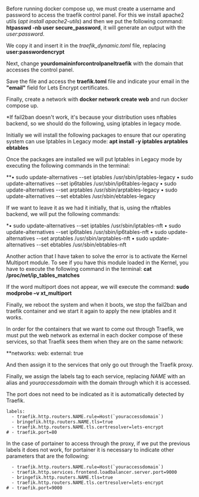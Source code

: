 Before running docker compose up, we must create a username and password to access the traefik control panel. For this we install apache2 utils (*apt install apache2-utils*) and then we put the following command: **htpasswd -nb user secure_password**, it will generate an output with the *user:password*. 

We copy it and insert it in the *traefik_dynamic.toml* file, replacing **user:passwordencrypt**

Next, change **yourdomaininforcontrolpaneltraefik** with the domain that accesses the control panel.

Save the file and access the **traefik.toml** file and indicate your email in the **"email"** field for Lets Encrypt certificates.

Finally, create a network with **docker network create web** and run docker compose up.

*If fail2ban doesn't work, it's because your distribution uses nftables backend, so we should do the following, using iptables in legacy mode.

Initially we will install the following packages to ensure that our operating system can use Iptables in Legacy mode: **apt install -y iptables arptables ebtables**

Once the packages are installed we will put Iptables in Legacy mode by executing the following commands in the terminal:

   **• sudo update-alternatives --set iptables /usr/sbin/iptables-legacy 
   • sudo update-alternatives --set ip6tables /usr/sbin/ip6tables-legacy 
   • sudo update-alternatives --set arptables /usr/sbin/arptables-legacy 
   • sudo update-alternatives --set ebtables /usr/sbin/ebtables-legacy

If we want to leave it as we had it initially, that is, using the nftables backend, we will put the following commands:

*• sudo update-alternatives --set iptables /usr/sbin/iptables-nft 
• sudo update-alternatives --set ip6tables /usr/sbin/ip6tables-nft 
• sudo update-alternatives --set arptables /usr/sbin/arptables-nft 
• sudo update-alternatives --set ebtables /usr/sbin/ebtables-nft

Another action that I have taken to solve the error is to activate the Kernel Multiport module. To see if you have this module loaded in the Kernel, you have to execute the following command in the terminal: **cat /proc/net/ip_tables_matches**

If the word multiport does not appear, we will execute the command: **sudo modprobe –v xt_multiport**

Finally, we reboot the system and when it boots, we stop the fail2ban and traefik container and we start it again to apply the new iptables and it works.

In order for the containers that we want to come out through Traefik, we must put the web network as external in each docker compose of these services, so that Traefik sees them when they are on the same network:

**networks: 
   web: 
       external: true

And then assign it to the services that only go out through the Traefik proxy.

Finally, we assign the labels tag to each service, replacing *NAME* with an alias and *youraccessdomain* with the domain through which it is accessed.

The port does not need to be indicated as it is automatically detected by Traefik.

```
labels:
  - traefik.http.routers.NAME.rule=Host(`youraccessdomain`)
  - bringefik.http.routers.NAME.tls=true
  - traefik.http.routers.NAME.tls.certresolver=lets-encrypt
# - traefik.port=80
```

In the case of portainer to access through the proxy, if we put the previous labels it does not work, for portainer it is necessary to indicate other parameters that are the following:

```
  - traefik.http.routers.NAME.rule=Host(`youraccessdomain`)
  - traefik.http.services.frontend.loadbalancer.server.port=9000
  - bringefik.http.routers.NAME.tls=true
  - traefik.http.routers.NAME.tls.certresolver=lets-encrypt
# - traefik.port=9000
```